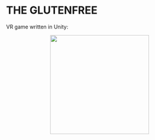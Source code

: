 # THE GLUTENFREE
VR game written in Unity:

<p align="center">
  <img width="267" src="Images/1.png">
</p>